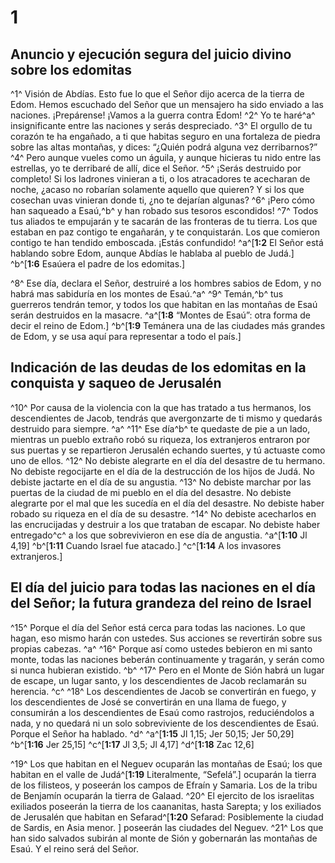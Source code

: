 # 1 
## Anuncio y ejecución segura del juicio divino sobre los edomitas
^1^ Visión de Abdías. Esto fue lo que el Señor dijo acerca de la tierra de Edom. Hemos escuchado del Señor que un mensajero ha sido enviado a las naciones. ¡Prepárense! ¡Vamos a la guerra contra Edom! ^2^ Yo te haré^a^ insignificante entre las naciones y serás despreciado. ^3^ El orgullo de tu corazón te ha engañado, a ti que habitas seguro en una fortaleza de piedra sobre las altas montañas, y dices: “¿Quién podrá alguna vez derribarnos?” ^4^ Pero aunque vueles como un águila, y aunque hicieras tu nido entre las estrellas, yo te derribaré de allí, dice el Señor. ^5^ ¡Serás destruido por completo! Si los ladrones vinieran a ti, o los atracadores te acecharan de noche, ¿acaso no robarían solamente aquello que quieren? Y si los que cosechan uvas vinieran donde ti, ¿no te dejarían algunas? ^6^ ¡Pero cómo han saqueado a Esaú,^b^ y han robado sus tesoros escondidos! ^7^ Todos tus aliados te empujarán y te sacarán de las fronteras de tu tierra. Los que estaban en paz contigo te engañarán, y te conquistarán. Los que comieron contigo te han tendido emboscada. ¡Estás confundido! 
^a^[**1:2** El Señor está hablando sobre Edom, aunque Abdías le hablaba al pueblo de Judá.] ^b^[**1:6** Esaúera el padre de los edomitas.]

^8^ Ese día, declara el Señor, destruiré a los hombres sabios de Edom, y no habrá mas sabiduría en los montes de Esaú.^a^ ^9^ Temán,^b^ tus guerreros tendrán temor, y todos los que habitan en las montañas de Esaú serán destruidos en la masacre. 
^a^[**1:8** “Montes de Esaú”: otra forma de decir el reino de Edom.] ^b^[**1:9** Temánera una de las ciudades más grandes de Edom, y se usa aquí para representar a todo el país.]

## Indicación de las deudas de los edomitas en la conquista y saqueo de Jerusalén
^10^ Por causa de la violencia con la que has tratado a tus hermanos, los descendientes de Jacob, tendrás que avergonzarte de ti mismo y quedarás destruido para siempre. ^a^ ^11^ Ese día^b^ te quedaste de pie a un lado, mientras un pueblo extraño robó su riqueza, los extranjeros entraron por sus puertas y se repartieron Jerusalén echando suertes, y tú actuaste como uno de ellos. ^12^ No debiste alegrarte en el día del desastre de tu hermano. No debiste regocijarte en el día de la destrucción de los hijos de Judá. No debiste jactarte en el día de su angustia. ^13^ No debiste marchar por las puertas de la ciudad de mi pueblo en el día del desastre. No debiste alegrarte por el mal que les sucedía en el día del desastre. No debiste haber robado su riqueza en el día de su desastre. ^14^ No debiste acecharlos en las encrucijadas y destruir a los que trataban de escapar. No debiste haber entregado^c^ a los que sobrevivieron en ese día de angustia. 
^a^[**1:10** Jl 4,19] ^b^[**1:11** Cuando Israel fue atacado.] ^c^[**1:14** A los invasores extranjeros.]

## El día del juicio para todas las naciones en el día del Señor; la futura grandeza del reino de Israel
^15^ Porque el día del Señor está cerca para todas las naciones. Lo que hagan, eso mismo harán con ustedes. Sus acciones se revertirán sobre sus propias cabezas. ^a^ ^16^ Porque así como ustedes bebieron en mi santo monte, todas las naciones beberán continuamente y tragarán, y serán como si nunca hubieran existido. ^b^ ^17^ Pero en el Monte de Sión habrá un lugar de escape, un lugar santo, y los descendientes de Jacob reclamarán su herencia. ^c^ ^18^ Los descendientes de Jacob se convertirán en fuego, y los descendientes de José se convertirán en una llama de fuego, y consumirán a los descendientes de Esaú como rastrojos, reduciéndolos a nada, y no quedará ni un solo sobreviviente de los descendientes de Esaú. Porque el Señor ha hablado. ^d^ 
^a^[**1:15** Jl 1,15; Jer 50,15; Jer 50,29] ^b^[**1:16** Jer 25,15] ^c^[**1:17** Jl 3,5; Jl 4,17] ^d^[**1:18** Zac 12,6]

^19^ Los que habitan en el Neguev ocuparán las montañas de Esaú; los que habitan en el valle de Judá^[**1:19** Literalmente, “Sefelá”.] ocuparán la tierra de los filisteos, y poseerán los campos de Efraín y Samaria. Los de la tribu de Benjamín ocuparán la tierra de Galaad. ^20^ El ejercito de los israelitas exiliados poseerán la tierra de los caananitas, hasta Sarepta; y los exiliados de Jerusalén que habitan en Sefarad^[**1:20** Sefarad: Posiblemente la ciudad de Sardis, en Asia menor. ] poseerán las ciudades del Neguev. ^21^ Los que han sido salvados subirán al monte de Sión y gobernarán las montañas de Esaú. Y el reino será del Señor. 